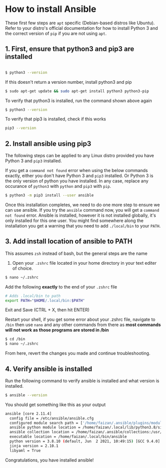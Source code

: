 # How to install Ansible
These first few steps are `apt` specific (Debian-based distros like Ubuntu). Refer to your distro's official documentation for how to install Python 3 and the correct version of `pip` if you are not using `apt`.

## 1. First, ensure that python3 and pip3 are installed
```sh

$ python3 --version
```

If this doesn't return a version number, install python3 and pip

```sh 
$ sudo apt-get update && sudo apt-get install python3 python3-pip
```

To verify that python3 is installed, run the command shown above again

```sh
$ python3 --version
```

To verify that pip3 is installed, check if this works
```sh
pip3 --version
```
## 2. Install ansible using pip3
The following steps can be applied to any Linux distro provided you have Python 3 and `pip3` installed.

If you get a `command not found` error when using the below commands exactly, either you don't have Python 3 and `pip3` installed. Or Python 3 is the only version of python you have installed. In any case, replace any occurance of `python3` with `python` and `pip3` with `pip`.


```sh
$ python3 -m pip3 install --user ansible
```

Once this installation completes, we need to do one more step to ensure we can use ansible.
If you try the `ansible` command now, you will get a `command not found` error. Ansible is installed, however it is not installed globally, it's only installed for this one user.
You might find somewhere along the installation you get a warning that you need to add `./local/bin` to your `PATH`.

## 3. Add install location of ansible to PATH
This assumes `zsh` instead of bash, but the general steps are the name

1. Open your `.zshrc` file located in your home directory in your text editer of choice.
```sh
$ nano ~/.zshrc
```

Add the following **exactly** to the end of your `.zshrc` file
```sh
# Adds .local/bin to path
export PATH="$HOME/.local/bin:$PATH"
```

Exit and Save (CTRL + X, then hit ENTER)

Restart your shell, if you get some error about your .zshrc file, navigate to `/bin` then use `nano` and any other commands from there as **most commands will not work as those programs are stored in /bin**
```sh
$ cd /bin
$ nano ~/.zshrc
```

From here, revert the changes you made and continue troubleshooting.

## 4. Verify ansible is installed
Run the following command to verify ansible is installed and what version is installed.

```sh
$ ansible --version
```
You should get something like this as your output
```sh
ansible [core 2.11.4]
  config file = /etc/ansible/ansible.cfg
  configured module search path = ['/home/faizan/.ansible/plugins/modules', '/usr/share/ansible/plugins/modules']
  ansible python module location = /home/faizan/.local/lib/python3.8/site-packages/ansible
  ansible collection location = /home/faizan/.ansible/collections:/usr/share/ansible/collections
  executable location = /home/faizan/.local/bin/ansible
  python version = 3.8.10 (default, Jun  2 2021, 10:49:15) [GCC 9.4.0]
  jinja version = 2.10.1
  libyaml = True
```

Congratulations, you have installed ansible!
